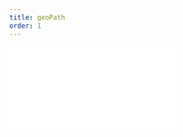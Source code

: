 ```yaml
---
title: geoPath
order: 1
---
```


<embed src="@/docs/manual/extra-topics/geo/geoPath.zh.md"></embed>
